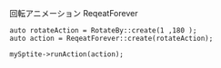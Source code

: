 回転アニメーション
ReqeatForever

    auto rotateAction = RotateBy::create(1 ,180 );
    auto action = ReqeatForever::create(rotateAction);

    mySptite->runAction(action);
